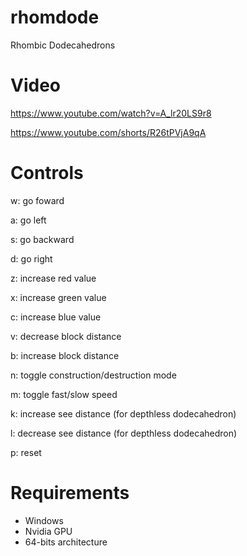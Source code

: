 # rhomdode
Rhombic Dodecahedrons

# Video
https://www.youtube.com/watch?v=A_lr20LS9r8

https://www.youtube.com/shorts/R26tPVjA9qA

# Controls
w: go foward

a: go left

s: go backward

d: go right

z: increase red value

x: increase green value

c: increase blue value

v: decrease block distance

b: increase block distance

n: toggle construction/destruction mode

m: toggle fast/slow speed

k: increase see distance (for depthless dodecahedron)

l: decrease see distance (for depthless dodecahedron)

p: reset

# Requirements
- Windows
- Nvidia GPU
- 64-bits architecture
